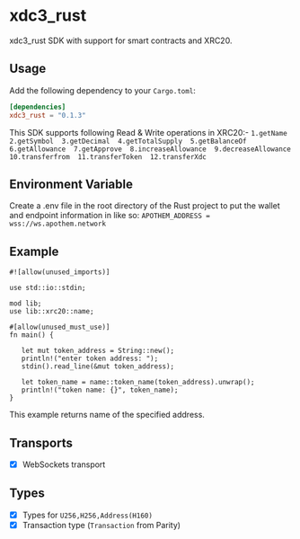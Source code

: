 # xdc3_rust

xdc3_rust SDK with support for smart contracts and XRC20.

## Usage

Add the following dependency to your `Cargo.toml`:
```toml
[dependencies]
xdc3_rust = "0.1.3"
```
This SDK supports following Read & Write operations in XRC20:-
``1.getName 
  2.getSymbol 
  3.getDecimal 
  4.getTotalSupply 
  5.getBalanceOf 
  6.getAllowance 
  7.getApprove 
  8.increaseAllowance 
  9.decreaseAllowance 
  10.transferfrom 
  11.transferToken 
  12.transferXdc``

## Environment Variable

Create a .env file in the root directory of the Rust project to put the wallet and endpoint information in like so:
```APOTHEM_ADDRESS = wss://ws.apothem.network```

## Example

    #![allow(unused_imports)]

    use std::io::stdin;

    mod lib;
    use lib::xrc20::name;

    #[allow(unused_must_use)]
    fn main() {

       let mut token_address = String::new();
       println!("enter token address: ");
       stdin().read_line(&mut token_address);
    
       let token_name = name::token_name(token_address).unwrap();
       println!("token name: {}", token_name);
    }

This example returns name of the specified address.

## Transports
- [x] WebSockets transport

## Types
- [x] Types for `U256,H256,Address(H160)`
- [x] Transaction type (`Transaction` from Parity)
